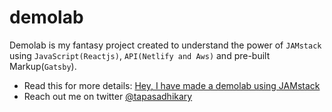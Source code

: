 # demolab

Demolab is my fantasy project created to understand the power of `JAMstack` using `JavaScript(Reactjs)`, `API(Netlify and Aws)` and pre-built Markup(`Gatsby`).

- Read this for more details: [Hey, I have made a demolab using JAMstack](https://blog.greenroots.info/hey-i-have-made-a-demolab-using-jamstack-ckeeiohqp0032f7s15c4c3ro6)
- Reach out me on twitter [@tapasadhikary](https://twitter.com/tapasadhikary)

